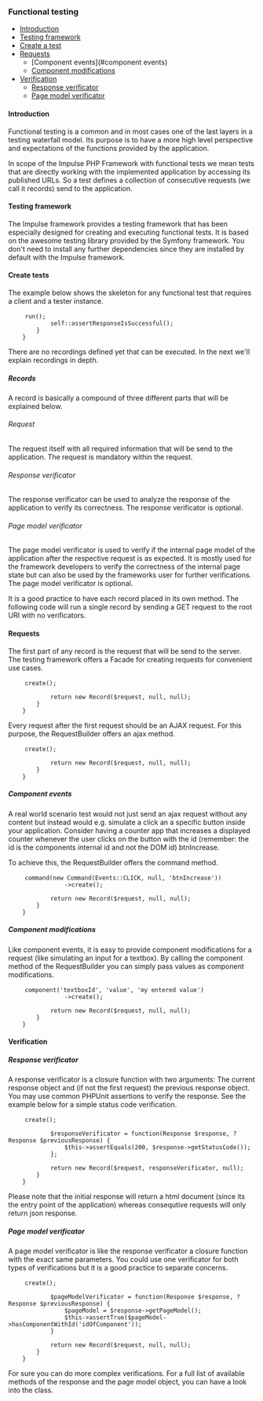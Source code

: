 <h3 class="doc-title">Functional testing</h3>

- [Introduction](#introduction)
- [Testing framework](#testing-framework)
- [Create a test](#create-tests)
- [Requests](#requests)
    - [Component events](#component events)
    - [Component modifications](#component-modifications)
- [Verification](#verification)
    - [Response verificator](#response-verificator)
    - [Page model verificator](#page-model-verificator)

<h4><a id="introduction">Introduction</a></h4>
Functional testing is a common and in most cases one of the last layers in a testing waterfall model. Its purpose is to have a more high level perspective and expectations of the functions provided by the application.

In scope of the Impulse PHP Framework with functional tests we mean tests that are directly working with the implemented application by accessing its published URLs. So a test defines a collection of consecutive requests (we call it records) send to the application.

<h4><a id="testing-framework">Testing framework</a></h4>

The Impulse framework provides a testing framework that has been especially designed for creating and executing functional tests. It is based on the awesome testing library provided by the Symfony framework. You don't need to install any further dependencies since they are installed by default with the Impulse framework.

<h4><a id="create-tests">Create tests</a></h4>

The example below shows the skeleton for any functional test that requires a client and a tester instance.

<pre class="code-white language-php">
	<code class="imp-code language-php"><?php

	namespace App\Tests;

	use Impulse\ImpulseBundle\Components\UidHelperTrait;
	use Impulse\ImpulseBundle\Events\Events;
	use Impulse\ImpulseBundle\Tester\Record;
	use Impulse\ImpulseBundle\Tester\Request\Command;
	use Impulse\ImpulseBundle\Tester\Request\RequestBuilder;
	use Impulse\ImpulseBundle\Tester\Response\Response;
	use Impulse\ImpulseBundle\Tester\Tester;
	use Symfony\Bundle\FrameworkBundle\Test\WebTestCase;

	class CounterWebTest extends WebTestCase
	{
        public function testCounter()
        {
            $client = static::createClient();
            $tester = new Tester($client);

            // add recordings here

            $tester->run();
            self::assertResponseIsSuccessful();
        }
	}</code>
</pre>

There are no recordings defined yet that can be executed. In the next we'll explain recordings in depth.

<h5><a id="records">Records</a></h5>

A record is basically a compound of three different parts that will be explained below.

<h6>Request</h6>
The request itself with all required information that will be send to the application. The request is mandatory within the request.

<h6>Response verificator</h6>
The response verificator can be used to analyze the response of the application to verify its correctness. The response verificator is optional.

<h6>Page model verificator</h6>
The page model verificator is used to verify if the internal page model of the application after the respective request is as expected. It is mostly used for the framework developers to verify the correctness of the internal page state but can also be used by the frameworks user for further verifications. The page model verificator is optional.

It is a good practice to have each record placed in its own method. The following code will run a single record by sending a GET request to the root URI with no verificators.

<h4><a id="requests">Requests</a></h4>
The first part of any record is the request that will be send to the server. The testing framework offers a Facade for creating requests for convenient use cases.

<pre>
	<code class="imp-code language-php"><?php

    use Impulse\ImpulseBundle\Tester\Record;
    use Impulse\ImpulseBundle\Tester\Request\RequestBuilder;

	class CounterWebTest extends WebTestCase
	{
        public function initialRequest(): Record
        {
        	$request = RequestBuilder::request('GET', '/')
            	->create();
                
            return new Record($request, null, null);
        }
	}</code>
</pre>

Every request after the first request should be an AJAX request. For this purpose, the RequestBuilder offers an ajax method.

<pre class="code-white language-php">
	<code class="imp-code language-php"><?php

    use Impulse\ImpulseBundle\Tester\Record;
    use Impulse\ImpulseBundle\Tester\Request\RequestBuilder;

	class CounterWebTest extends WebTestCase
	{
        public function ajaxRequest(): Record
        {
        	$request = RequestBuilder::ajax('POST', '/_impulse/event/')
            	->create();
           
            return new Record($request, null, null);
        }
	}</code>
</pre>

<h5><a id="component-events">Component events</a></h5>

A real world scenario test would not just send an ajax request without any content but instead would e.g. simulate a click an a specific button inside your application. Consider having a counter app that increases a displayed counter whenever the user clicks on the button with the id (remember: the id is the components internal id and not the DOM id) btnIncrease.

To achieve this, the RequestBuilder offers the <span class="code-hint">command</span> method.

<pre class="code-white language-php">
	<code class="imp-code language-php"><?php

    use Impulse\ImpulseBundle\Events\Events;
    use Impulse\ImpulseBundle\Tester\Request\Command;

	class CounterWebTest extends WebTestCase
	{
        public function ajaxRequest(): Record
        {
        	$request = RequestBuilder::ajax('POST', '/_impulse/event/')
            	->command(new Command(Events::CLICK, null, 'btnIncrease'))
            	->create();
           
            return new Record($request, null, null);
        }
	}</code>
</pre>

<h5><a id="component-modifications">Component modifications</a></h5>

Like component events, it is easy to provide component modifications for a request (like simulating an input for a textbox). By calling the <span class="code-hint">component</span> method of the <span class="code-hint">RequestBuilder</span> you can simply pass values as component modifications.

<pre class="code-white language-php">
	<code class="imp-code language-php"><?php

    use Impulse\ImpulseBundle\Events\Events;
    use Impulse\ImpulseBundle\Tester\Request\Command;

	class CounterWebTest extends WebTestCase
	{
        public function ajaxRequest(): Record
        {
        	$request = RequestBuilder::ajax('POST', '/_impulse/event/')
            	->component('textboxId', 'value', 'my entered value')
            	->create();
           
            return new Record($request, null, null);
        }
	}</code>
</pre>

<h4><a id="verification">Verification</a></h4>

<h5><a id="response-verificator">Response verificator</a></h5>
A response verificator is a closure function with two arguments: The current response object and (if not the first request) the previous response object. You may use common PHPUnit assertions to verify the response. See the example below for a simple status code verification.

<pre class="code-white language-php">
	<code class="imp-code language-php"><?php

	class CounterWebTest extends WebTestCase
	{
        public function initialRequest(): Record
        {
        	$request = RequestBuilder::request('GET', '/')->create();
            
            $responseVerificator = function(Response $response, ?Response $previousResponse) {
            	$this->assertEquals(200, $response->getStatusCode());
            };
            
            return new Record($request, responseVerificator, null);
        }
	}</code>
</pre>

Please note that the initial response will return a html document (since its the entry point of the application) whereas consequtive requests will only return json response.

<h5><a id="page-model-verificator">Page model verificator</a></h5>
A page model verificator is like the response verificator a closure function with the exact same parameters. You could use one verificator for both types of verifications but it is a good practice to separate concerns.

<pre class="code-white language-php">
	<code class="imp-code language-php"><?php

	namespace App\Tests;

	// imports

	class CounterWebTest extends WebTestCase
	{
        public function initialRequest(): Record
        {
        	$request = RequestBuilder::request('GET', '/')->create();
                       
            $pageModelVerificator = function(Response $response, ?Response $previousResponse) {
            	$pageModel = $response->getPageModel();
                $this->assertTrue($pageModel->hasComponentWithId('idOfComponent'));
            }
                       
            return new Record($request, null, null);
        }
	}</code>
</pre>

For sure you can do more complex verifications. For a full list of available methods of the response and the page model object, you can have a look into the class.

